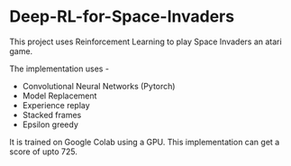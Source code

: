 # Deep-RL-for-Space-Invaders

This project uses Reinforcement Learning to play Space Invaders an atari game. 

The implementation uses - 
- Convolutional Neural Networks (Pytorch)
- Model Replacement
- Experience replay 
- Stacked frames
- Epsilon greedy 

It is trained on Google Colab using a GPU. This implementation can get a score of upto 725. 
